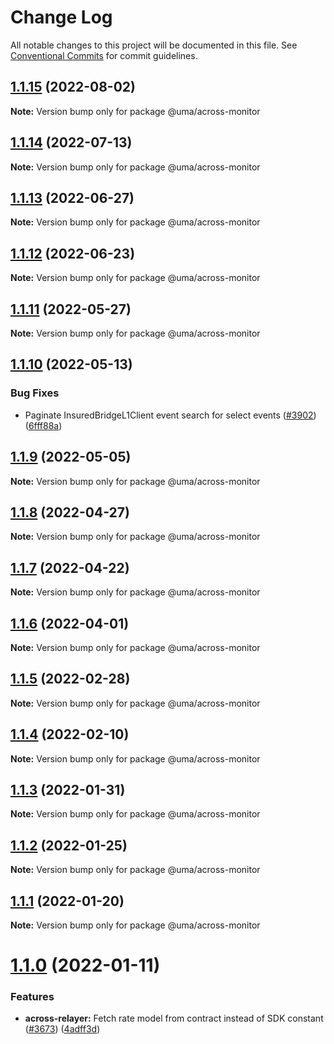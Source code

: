 # Change Log

All notable changes to this project will be documented in this file.
See [Conventional Commits](https://conventionalcommits.org) for commit guidelines.

## [1.1.15](https://github.com/UMAprotocol/protocol/compare/@uma/across-monitor@1.1.14...@uma/across-monitor@1.1.15) (2022-08-02)

**Note:** Version bump only for package @uma/across-monitor

## [1.1.14](https://github.com/UMAprotocol/protocol/compare/@uma/across-monitor@1.1.13...@uma/across-monitor@1.1.14) (2022-07-13)

**Note:** Version bump only for package @uma/across-monitor

## [1.1.13](https://github.com/UMAprotocol/protocol/compare/@uma/across-monitor@1.1.10...@uma/across-monitor@1.1.13) (2022-06-27)

**Note:** Version bump only for package @uma/across-monitor

## [1.1.12](https://github.com/UMAprotocol/protocol/compare/@uma/across-monitor@1.1.11...@uma/across-monitor@1.1.12) (2022-06-23)

**Note:** Version bump only for package @uma/across-monitor

## [1.1.11](https://github.com/UMAprotocol/protocol/compare/@uma/across-monitor@1.1.10...@uma/across-monitor@1.1.11) (2022-05-27)

**Note:** Version bump only for package @uma/across-monitor

## [1.1.10](https://github.com/UMAprotocol/protocol/compare/@uma/across-monitor@1.1.9...@uma/across-monitor@1.1.10) (2022-05-13)

### Bug Fixes

- Paginate InsuredBridgeL1Client event search for select events ([#3902](https://github.com/UMAprotocol/protocol/issues/3902)) ([6fff88a](https://github.com/UMAprotocol/protocol/commit/6fff88a4be3bc9f55cca70b54f265435ef08a1cb))

## [1.1.9](https://github.com/UMAprotocol/protocol/compare/@uma/across-monitor@1.1.8...@uma/across-monitor@1.1.9) (2022-05-05)

**Note:** Version bump only for package @uma/across-monitor

## [1.1.8](https://github.com/UMAprotocol/protocol/compare/@uma/across-monitor@1.1.7...@uma/across-monitor@1.1.8) (2022-04-27)

**Note:** Version bump only for package @uma/across-monitor

## [1.1.7](https://github.com/UMAprotocol/protocol/compare/@uma/across-monitor@1.1.6...@uma/across-monitor@1.1.7) (2022-04-22)

**Note:** Version bump only for package @uma/across-monitor

## [1.1.6](https://github.com/UMAprotocol/protocol/compare/@uma/across-monitor@1.1.5...@uma/across-monitor@1.1.6) (2022-04-01)

**Note:** Version bump only for package @uma/across-monitor

## [1.1.5](https://github.com/UMAprotocol/protocol/compare/@uma/across-monitor@1.1.4...@uma/across-monitor@1.1.5) (2022-02-28)

**Note:** Version bump only for package @uma/across-monitor

## [1.1.4](https://github.com/UMAprotocol/protocol/compare/@uma/across-monitor@1.1.3...@uma/across-monitor@1.1.4) (2022-02-10)

**Note:** Version bump only for package @uma/across-monitor

## [1.1.3](https://github.com/UMAprotocol/protocol/compare/@uma/across-monitor@1.1.2...@uma/across-monitor@1.1.3) (2022-01-31)

**Note:** Version bump only for package @uma/across-monitor

## [1.1.2](https://github.com/UMAprotocol/protocol/compare/@uma/across-monitor@1.1.1...@uma/across-monitor@1.1.2) (2022-01-25)

**Note:** Version bump only for package @uma/across-monitor

## [1.1.1](https://github.com/UMAprotocol/protocol/compare/@uma/across-monitor@1.1.0...@uma/across-monitor@1.1.1) (2022-01-20)

**Note:** Version bump only for package @uma/across-monitor

# [1.1.0](https://github.com/UMAprotocol/protocol/compare/@uma/across-monitor@1.0.0...@uma/across-monitor@1.1.0) (2022-01-11)

### Features

- **across-relayer:** Fetch rate model from contract instead of SDK constant ([#3673](https://github.com/UMAprotocol/protocol/issues/3673)) ([4adff3d](https://github.com/UMAprotocol/protocol/commit/4adff3de6e24f6e60620d47321e95e8f07902964))
